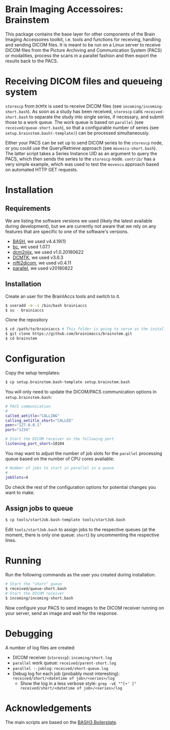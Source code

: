 # Brain Imaging Accessoires: Brainstem

This package contains the base layer for other components of the Brain Imaging Accessoires toolkit, i.e. tools and functions for receiving, handling and sending DICOM files. It is meant to be run on a Linux server to receive DICOM files from the Picture Archiving and Communication System (PACS) or modalities, process the scans in a parallel fashion and then export the results back to the PACS.

# Receiving DICOM files and queueing system

`storescp` from `DCMTK` is used to receive DICOM files (see `incoming/incoming-short.bash`). As soon as a study has been received, `storescp` calls `received-short.bash` to separate the study into single series, if necessary, and submit those to a work queue. The work queue is based on `parallel` (see `received/queue-short.bash`), so that a configurable number of series (see `setup.brainstem.bash(-template)`) can be processed simultaneously.

Either your PACS can be set up to send DICOM series to the `storescp` node, or you could use the Query/Retrieve approach (see `movescu-short.bash`). The latter script takes a Series Instance UID as an argument to query the PACS, which then sends the series to the `storescp` node. `contrib/` has a very simple example, which was used to test the `movescu` approach based on automated HTTP GET requests.

# Installation

## Requirements

We are listing the software versions we used (likely the latest available during development), but we are currently not aware that we rely on any features that are specific to one of the software's versions.

* [BASH](https://www.gnu.org/software/bash/), we used v4.4.19(1)
* [bc](https://www.gnu.org/software/bc/), we used 1.07.1
* [dcm2niix](https://github.com/rordenlab/dcm2niix), we used v1.0.20180622
* [DCMTK](https://dicom.offis.de/dcmtk), we used v3.6.3
* [nifti2dicom](https://github.com/biolab-unige/nifti2dicom), we used v0.4.11
* [parallel](https://www.gnu.org/software/parallel/), we used v20180822

## Installation

Create an user for the BrainIAccs tools and switch to it.

```bash
$ useradd -m -s /bin/bash brainiaccs
$ su - brainiaccs
```

Clone the repository

```bash
$ cd /path/to/brainiaccs # This folder is going to serve as the installation folder for brainstem (in a subdir) and BrainIAccs tools
$ git clone https://github.com/brainimaccs/brainstem.git
$ cd brainstem
```

# Configuration

Copy the setup templates:

```bash
$ cp setup.brainstem.bash-template setup.brainstem.bash
```

You will only need to update the DICOM/PACS communication options in `setup.brainstem.bash`:

```bash
# PACS communication
#
called_aetitle="CALLING"
calling_aetitle_short="CALLED"
peer="127.0.0.1"
port="1234"

# Start the DICOM receiver on the following port
listening_port_short=10104
```

You may want to adjust the number of job slots for the `parallel` processing queue based on the number of CPU cores available:

```bash
# Number of jobs to start in parallel in a queue
#
jobSlots=4
```

Do check the rest of the configuration options for potential changes you want to make.

## Assign jobs to queue

```bash
$ cp tools/startJob.bash-template tools/startJob.bash
```

Edit `tools/startJob.bash` to assign jobs to the respective queues (at the moment, there is only one queue: `short`) by uncommenting the respective lines.

# Running

Run the following commands as the user you created during installation.

```bash
# Start the "short" queue
$ received/queue-short.bash
# Start the DICOM receiver
$ incoming/incoming-short.bash
```

Now configure your PACS to send images to the DICOM receiver running on your server, send an image and wait for the response.

# Debugging

A number of log files are created:

* DICOM receiver (`storescp`): `incoming/short.log`
* `parallel` work queue: `received/parent-short.log`
* `parallel --joblog`: `received/short-queue.log`
* Debug log for each job (probably most interesting): `received/short/<datetime of job>/<series>/log`  
  * Show the log in a less verbose style: `grep -vE "^[+' ]" received/short/<datetime of job>/<series>/log`

# Acknowledgements

The main scripts are based on the [BASH3 Boilerplate](http://bash3boilerplate.sh).
